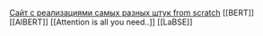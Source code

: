[Сайт c реализациями самых разных штук from scratch](https://nn.labml.ai/)
[[BERT]]
[[AlBERT]]
[[Attention is all you need..]]
[[LaBSE]]
